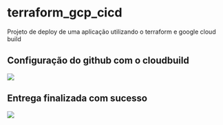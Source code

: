 # terraform_gcp_cicd
Projeto de deploy de uma aplicação utilizando o terraform e  google cloud build

## Configuração do github com o cloudbuild
<div>
  <img src=https://user-images.githubusercontent.com/44730545/215378198-ba240cb8-7a88-4d34-90e5-e77118f66995.png />
</div>


## Entrega finalizada com sucesso
<div>
  <img src=https://user-images.githubusercontent.com/44730545/215377753-f2ae5117-9c36-4846-bd69-12073849f231.png />
</div>
